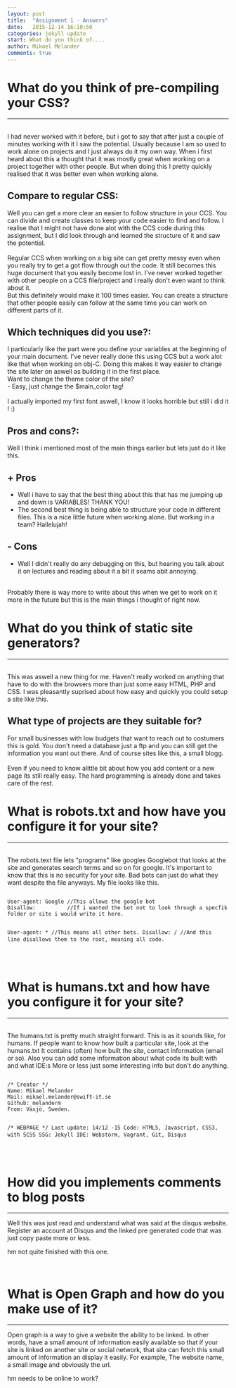 ```yaml
---
layout: post
title:  "Assignment 1 - Answers"
date:   2015-12-14 16:10:50
categories: jekyll update
start: What do you think of....
author: Mikael Melander
comments: true
---
```

<h1>What do you think of pre-compiling your CSS?</h1>
<hr>
<br>
I had never worked with it before, but i got to say that after just a couple of minutes working with it I saw the potential.
Usually because I am so used to work alone on projects and I just always do it my own way.
When i first heard about this a thought that it was mostly great when working on a project together with other people.
But when doing this I pretty quickly realised that it was better even when working alone.

<h2>Compare to regular CSS:</h2>
Well you can get a more clear an easier to follow structure in your CCS.
You can divide and create classes to keep your code easier to find and follow.
I realise that I might not have done alot with the CCS code during this assignment, but I did look through and learned the structure of it and saw the potential.
<br><br>
Regular CCS when working on a big site can get pretty messy even when you really try to get a got flow through out the code. It still becomes this huge document that you easily become lost in.
I've never worked together with other people on a CCS file/project and i really don't even want to think about it.
<br>
But this definitely would make it 100 times easier. You can create a structure that other people easily can follow at the same time you can work on different parts of it.

<h2>Which techniques did you use?:</h2>
I particularly like the part were you define your variables at the beginning of your main document.
I've never really done this using CCS but a work alot like that when working on obj-C. Doing this makes it way easier to change the site later on aswell as building it in the first place.
<br>
Want to change the theme color of the site?
<br>
- Easy, just change the $main_color tag!
<br>
<br>
I actually imported my first font aswell, I know it looks horrible but still i did it ! :)


<h2>Pros and cons?:</h2>
Well I think i mentioned most of the main things earlier but lets just do it like this.

<h2>+ Pros</h2>
 <ul>
    <li>Well i have to say that the best thing about this that has me jumping up and down is VARIABLES! THANK YOU!</li>
    <li>The second best thing is being able to structure your code in different files. This is a nice little future when working alone. But working in a team? Hallelujah!</li>
  </ul>

  <h2>- Cons</h2>
   <ul>
      <li>Well I didn't really do any debugging on this, but hearing you talk about it on lectures and reading about it a bit it seams abit annoying.</li>
   </ul>
<br>
Probably there is way more to write about this when we get to work on it more in the future but this is the main things i thought of right now.
<br>

<h1>What do you think of static site generators?</h1>
<hr>
<br>
This was aswell a new thing for me. Haven't really worked on anything that have to do with the browsers more than just some easy HTML, PHP and CSS.
I was pleasantly suprised about how easy and quickly you could setup a site like this.
<h2>What type of projects are they suitable for?</h2>
For small businesses with low budgets that want to reach out to costumers this is gold.
You don't need a database just a ftp and you can still get the information you want out there.
And of course sites like this, a small blogg.
<br>
<br>
Even if you need to know alittle bit about how you add content or a new page its still really easy. The hard programming is already done and takes care of the rest.
<br>
<h1>What is robots.txt and how have you configure it for your site?</h1>
<hr>
<br>
The robots.text file lets "programs" like googles Googlebot that looks at the site and generates search terms and so on for google.
It's important to know that this is no security for your site. Bad bots can just do what they want despite the file anyways.
My file looks like this.<br>
<pre>
<code>
User-agent: Google //This allows the google bot
Disallow:          //If i wanted the bot not to look through a specfik folder or site i would write it here.

User-agent: *   //This means all other bots.
Disallow: /     //And this line disallows them to the root, meaning all code.
</code>
</pre>
<br>
<h1>What is humans.txt and how have you configure it for your site?</h1>
<hr>
<br>
The humans.txt is pretty much straight forward.
This is as it sounds like, for humans.
If people want to know how built a particular site, look at the humans.txt
It contains (often) how built the site, contact information (email or so).
Also you can add some information about what code its built with and what IDE:s
More or less just some interesting info but don't do anything.
<pre>
<code>
/* Creator */
Name: Mikael Melander
Mail: mikael.melander@swift-it.se
Github: melanderm
From: Växjö, Sweden.

/* WEBPAGE */
Last update: 14/12 -15
Code: HTML5, Javascript, CSS3, with SCSS
SSG: Jekyll
IDE: Webstorm, Vagrant, Git, Disqus
</code>
</pre>
<br>
<h1>How did you implements comments to blog posts</h1>
<hr>
Well this was just read and understand what was said at the disqus website.
Register an account at Disqus and the linked pre generated code that was just copy paste more or less.

hm not quite finished with this one.


<br>
<h1>What is Open Graph and how do you make use of it?</h1>
<hr>
Open graph is a way to give a website the ability to be linked.
In other words, have a small amount of information easily available so that if your site is linked on another site or social network, that site can fetch this small amount of information an display it easily.
For example, The website name, a small image and obviously the url.

hm needs to be online to work?
<br>
<br>
